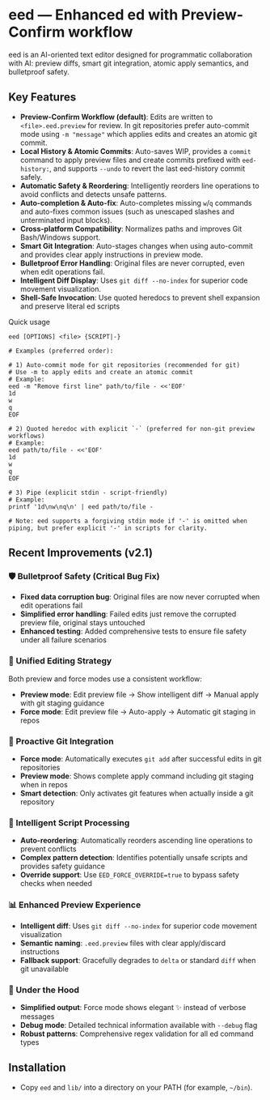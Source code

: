 # eed — Enhanced ed with Preview-Confirm workflow

eed is an AI-oriented text editor designed for programmatic collaboration with AI: preview diffs, smart git integration, atomic apply semantics, and bulletproof safety.

## Key Features

- **Preview-Confirm Workflow (default)**: Edits are written to `<file>.eed.preview` for review. In git repositories prefer auto-commit mode using `-m "message"` which applies edits and creates an atomic git commit.
- **Local History & Atomic Commits**: Auto-saves WIP, provides a `commit` command to apply preview files and create commits prefixed with `eed-history:`, and supports `--undo` to revert the last eed-history commit safely.
- **Automatic Safety & Reordering**: Intelligently reorders line operations to avoid conflicts and detects unsafe patterns.
- **Auto-completion & Auto-fix**: Auto-completes missing `w`/`q` commands and auto-fixes common issues (such as unescaped slashes and unterminated input blocks).
- **Cross-platform Compatibility**: Normalizes paths and improves Git Bash/Windows support.
- **Smart Git Integration**: Auto-stages changes when using auto-commit and provides clear apply instructions in preview mode.
- **Bulletproof Error Handling**: Original files are never corrupted, even when edit operations fail.
- **Intelligent Diff Display**: Uses `git diff --no-index` for superior code movement visualization.
- **Shell-Safe Invocation**: Use quoted heredocs to prevent shell expansion and preserve literal ed scripts

Quick usage
```
eed [OPTIONS] <file> {SCRIPT|-}

# Examples (preferred order):

# 1) Auto-commit mode for git repositories (recommended for git)
# Use -m to apply edits and create an atomic commit
# Example:
eed -m "Remove first line" path/to/file - <<'EOF'
1d
w
q
EOF

# 2) Quoted heredoc with explicit `-` (preferred for non-git preview workflows)
# Example:
eed path/to/file - <<'EOF'
1d
w
q
EOF

# 3) Pipe (explicit stdin - script-friendly)
# Example:
printf '1d\nw\nq\n' | eed path/to/file -

# Note: eed supports a forgiving stdin mode if '-' is omitted when piping, but prefer explicit '-' in scripts for clarity.
```

## Recent Improvements (v2.1)

### 🛡️ Bulletproof Safety (Critical Bug Fix)
- **Fixed data corruption bug**: Original files are now never corrupted when edit operations fail
- **Simplified error handling**: Failed edits just remove the corrupted preview file, original stays untouched
- **Enhanced testing**: Added comprehensive tests to ensure file safety under all failure scenarios

### 🎯 Unified Editing Strategy
Both preview and force modes use a consistent workflow:
- **Preview mode**: Edit preview file → Show intelligent diff → Manual apply with git staging guidance
- **Force mode**: Edit preview file → Auto-apply → Automatic git staging in repos

### 🚀 Proactive Git Integration
- **Force mode**: Automatically executes `git add` after successful edits in git repositories
- **Preview mode**: Shows complete apply command including git staging when in repos
- **Smart detection**: Only activates git features when actually inside a git repository

### 🧠 Intelligent Script Processing
- **Auto-reordering**: Automatically reorders ascending line operations to prevent conflicts
- **Complex pattern detection**: Identifies potentially unsafe scripts and provides safety guidance
- **Override support**: Use `EED_FORCE_OVERRIDE=true` to bypass safety checks when needed

### 📊 Enhanced Preview Experience
- **Intelligent diff**: Uses `git diff --no-index` for superior code movement visualization
- **Semantic naming**: `.eed.preview` files with clear apply/discard instructions
- **Fallback support**: Gracefully degrades to `delta` or standard `diff` when git unavailable

### 🔧 Under the Hood
- **Simplified output**: Force mode shows elegant ✨ instead of verbose messages
- **Debug mode**: Detailed technical information available with `--debug` flag
- **Robust patterns**: Comprehensive regex validation for all ed command types

## Installation
- Copy `eed` and `lib/` into a directory on your PATH (for example, `~/bin`).
